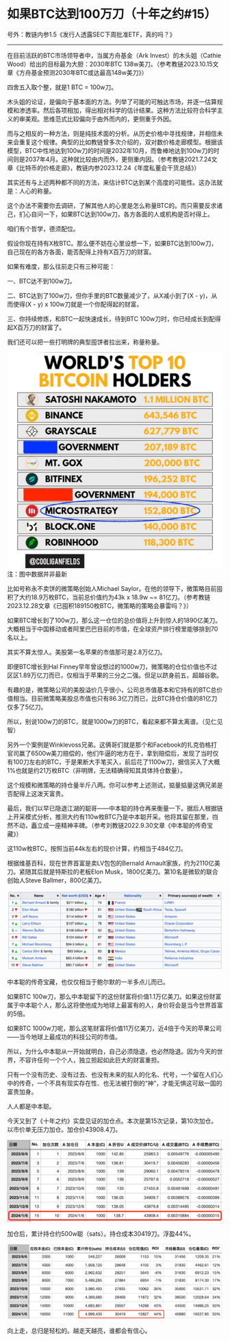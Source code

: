 # 如果BTC达到100万刀（十年之约#15） #

号外：教链内参1.5《发行人透露SEC下周批准ETF，真的吗？》

* * *

在目前活跃的BTC市场领导者中，当属方舟基金（Ark Invest）的木头姐（Cathie Wood）给出的目标最为大胆：2030年BTC 138w美刀。（参考教链2023.10.15文章《方舟基金预测2030年BTC或达最高148w美刀》）

四舍五入取个整，就是1 BTC = 100w刀。

木头姐的论证，是偏向于基本面的方法。列举了可能的可触达市场，并逐一估算规模和渗透率。然后各项相加，得出相对科学的估计结果。这种方法比较符合科学主义的审美观。思维范式比较偏向于由外而内的，更侧重于外因。

而与之相反的一种方法，则是纯技术面的分析。从历史价格中寻找规律，并相信未来会重复这个规律。典型的比如教链曾多次介绍的，双对数价格走廊模型。根据该模型，BTC中性地达到100w刀的时间是2032年10月，而鲁棒地达到100w刀的时间则是2037年4月。这种就比较由内而外，更侧重内因。（参考教链2021.7.24文章《比特币的价格走廊》，教链内参2023.12.24《年度私董会干货总结》）

其实还有与上述两种都不同的方法，来估计BTC达到某个高度的可能性。这办法就是：人心的称量。

这个办法不需要你去调研，了解其他人的心里是怎么称量BTC的。而只需要反求诸己，扪心自问一下，如果BTC达到100w刀，各方各面的人或机构是否衬得上。

咱们有个哲学，德须配位。

假设你现在持有X枚BTC。那么便不妨在心里设想一下，如果BTC达到100w刀，自己现在的各方各面，能否配得上持有X百万刀的财富。

如果有难度，那么往前走只有三种可能：

一、BTC达不到100w刀。

二、BTC达到了100w刀，但你手里的BTC数量减少了，从X减小到了(X - y)，从而使得(X - y) x 100w刀就是一个你配得起的财富。

三、你持续修炼，和BTC一起快速成长，待到BTC 100w刀时，你已经成长到配得起X百万刀的财富了。

我们还可以把一些打明牌的典型囤饼者拉出来，称量称量。

![](2024-01-06-A01.jpeg)
注：图中数据并非最新

比如号称永不卖饼的微策略创始人Michael Saylor。在他的领导下，微策略目前囤积了大约18.9万枚BTC，当前总价值约为43k x 18.9w ~= 81亿刀。（参考教链2023.12.28文章《已囤积189150枚BTC，微策略的策略会暴雷吗？》）

如果BTC增长到了100w刀，那么这一仓位的总价值将上升到惊人的1890亿美刀。大概相当于中国移动或者阿里巴巴目前的市值，在全球资产排行榜里能够排到70名以上。

其实不算太惊人。美股第一名苹果的市值那可是2.8万亿刀。

即便BTC增长到Hal Finney早年曾设想过的1000w刀，微策略的仓位价值也不过区区1.89万亿刀而已，仅相当于苹果的三分之二强。但足以跻身前五，超越谷歌。

有趣的是，微策略公司的美股溢价几乎很小，公司总市值基本和它持有的BTC总价值相当。目前微策略美股总市值也只有86.3亿刀而已，比BTC持仓价值的81亿刀仅多了5亿刀。

所以，别说100w刀的BTC，就是1000w刀的BTC，看起来都不算太离谱。（见仁见智）

另外一个案例是Winklevoss兄弟。这俩哥们就是那个和Facebook的扎克伯格打官司赢了6500w美刀赔偿的，他们牛逼的地方在于，拿到赔偿后，发现了当时仅有100刀左右的BTC，于是果断大手笔买入，前后花了1100w刀，据信买入了大概1%也就是约21万枚BTC（非明牌，无法精确得知其具体持仓数量）。

这个规模和微策略的持仓量半斤八两。你可以参考上述测试，掂量掂量这俩兄弟是否配得上这泼天富贵。

最后，我们以早已隐退江湖的聪哥——中本聪的持仓再来衡量一下。据后人根据链上开采模式分析，推测大约有110w枚BTC乃是中本聪开采。他将其留在那里，岿然不动，矗立成一座精神丰碑。（参考刘教链2022.9.30文章《中本聪的传奇宝藏》）

这110w枚BTC，按照当前44k左右的现价计算，约相当于484亿刀。

根据维基百科，现在世界首富是卖LV包包的Bernald Arnault家族，约为2110亿美刀。紧随其后就是特斯拉的老板Elon Musk，1800亿美刀。第10名是微软的联合创始人Steve Ballmer，800亿美刀。

![](2024-01-06-A02.png)

中本聪的传奇宝藏，也仅仅相当于鲍尔默的一半多点儿而已。

如果BTC 100w刀，那么中本聪留下的这份财富将价值1.1万亿美刀。如果这份财富属于中本聪个人，那么这将使他成为地球上最富有的人，身价将会是当今世界首富的5倍。

如果BTC 1000w刀呢，那么这笔财富将价值11万亿美刀，近4倍于今天的苹果公司——当今地球上最成功的科技公司的市值。

所以，为什么中本聪从一开始就明白，自己必须隐退，也必然隐退。因为今天的世界，不容许任何一个个人，独立担起如此巨大的财富重担。

只有一个没有历史、没有过去、也没有未来的拟人的化名、代号，一个留在人们心中的传奇，一个不具有现实存在性、也无法被打倒的“神”，才能无惧这可敌一国的富贵加身。

人人都是中本聪。

今天又到了《十年之约》实盘见证的加仓点。本次是第15次记录，第10次加仓。以市价单无压力加仓。加仓价43908.4刀。

![](2024-01-06-A03.png)

加仓后，累计持仓约500w聪（sats）。持仓成本30419刀。浮盈44%。

![](2024-01-06-A04.png)

向上走，总归是轻松的。越走天越亮，谁都会有信心。

